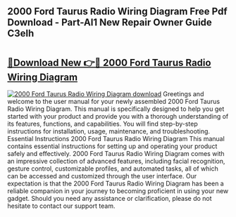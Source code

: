 ## 2000 Ford Taurus Radio Wiring Diagram Free Pdf Download - Part-Al1 New Repair Owner Guide C3elh

# <h2><a href="http://dfnur5.blite.top/?on=2000+Ford+Taurus+Radio+Wiring+Diagram">🔗Download New 👉🔴 2000 Ford Taurus Radio Wiring Diagram</a></h2>

[![2000 Ford Taurus Radio Wiring Diagram download](https://i.imgur.com/lujVjoI.png)](http://dfnur5.blite.top/?on=2000+Ford+Taurus+Radio+Wiring+Diagram)
Greetings and welcome to the user manual for your newly assembled 2000 Ford Taurus Radio Wiring Diagram. This manual is specifically designed to help you get started with your product and provide you with a thorough understanding of its features, functions, and capabilities. You will find step-by-step instructions for installation, usage, maintenance, and troubleshooting. Essential Instructions 2000 Ford Taurus Radio Wiring Diagram This manual contains essential instructions for setting up and operating your product safely and effectively. 2000 Ford Taurus Radio Wiring Diagram comes with an impressive collection of advanced features, including facial recognition, gesture control, customizable profiles, and automated tasks, all of which can be accessed and customized through the user interface. Our expectation is that the 2000 Ford Taurus Radio Wiring Diagram has been a reliable companion in your journey to becoming proficient in using your new gadget. Should you need any assistance or clarification, please do not hesitate to contact our support team.
